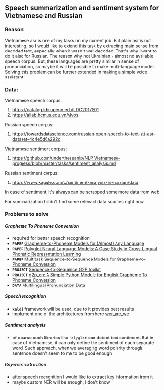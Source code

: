 ## Speech summarization and sentiment system for Vietnamese and Russian

### Reason:
Vietnamese asr is one of my tasks on my current job. But plain asr is not interesting, so I would like to extend this
task by extracting main sense from decoded text, especially when it wasn't well decoded. That's why I want to do it 
also for Russian. The reason why not Ukrainian - almost no available speech corpus. But, these languages are pretty
similar in sense of pronunciation, so maybe it will be possible to make multi-language model. Solving this problem can
be further extended in making a simple voice assistant

### Data:
Vietnamese speech corpus:
1. https://catalog.ldc.upenn.edu/LDC2017S01
2. https://ailab.hcmus.edu.vn/vivos

Russian speech corpus:
1. https://towardsdatascience.com/russian-open-speech-to-text-stt-asr-dataset-4c4e5d6a292c

Vietnamese sentiment corpus:
1. https://github.com/undertheseanlp/NLP-Vietnamese-progress/blob/master/tasks/sentiment_analysis.md

Russian sentiment corpus:
1. https://www.kaggle.com/c/sentiment-analysis-in-russian/data

In case of sentiment, it's always can be scrapped some more data from web

For summarization I didn't find some relevant data sources right now


### Problems to solve

##### Grapheme To Phoneme Conversion
  * required for better speech recognition
  * ****`PAPER`**** [Grapheme-to-Phoneme Models for (Almost) Any Language](https://pdfs.semanticscholar.org/b9c8/fef9b6f16b92c6859f6106524fdb053e9577.pdf)
  * ****`PAPER`**** [Polyglot Neural Language Models: A Case Study in Cross-Lingual Phonetic Representation Learning](https://arxiv.org/pdf/1605.03832.pdf)
  * ****`PAPER`**** [Multitask Sequence-to-Sequence Models for Grapheme-to-Phoneme Conversion](https://pdfs.semanticscholar.org/26d0/09959fa2b2e18cddb5783493738a1c1ede2f.pdf)
  * ****`PROJECT`**** [Sequence-to-Sequence G2P toolkit](https://github.com/cmusphinx/g2p-seq2seq)
  * ****`PROJECT`**** [g2p_en: A Simple Python Module for English Grapheme To Phoneme Conversion](https://github.com/kyubyong/g2p) 
  * ****`DATA`**** [Multilingual Pronunciation Data](https://drive.google.com/drive/folders/0B7R_gATfZJ2aWkpSWHpXUklWUmM)

##### Speech recognition
  * ****`kaldi`**** framework will be used, due to it provides best results
  * implement one of the architectures from here [wer_are_we](https://github.com/syhw/wer_are_we)
  
##### Sentiment analysis
  * of course such libraries like ``Polyglot`` can detect text sentiment. But in case of Vietnamese, it can only define
  the sentiment of each separate word. Such approach, when we averaging word polarity through sentence doesn't seem to me
  to be good enough
  
##### Keyword extraction
  * after speech recognition I would like to extract key information from it
  * maybe custom NER will be enough, I don't know
